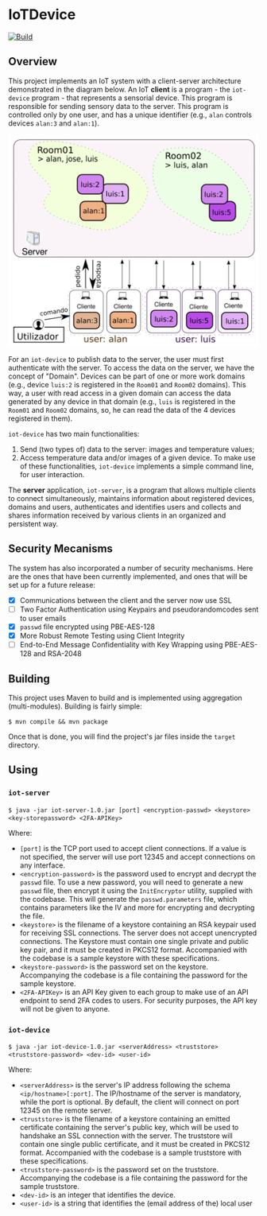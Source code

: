 # IoTDevice
[![Build](https://github.com/shodanwashere/IoTDevice/actions/workflows/main.yml/badge.svg)](https://github.com/shodanwashere/IoTDevice/actions/workflows/main.yml)
## Overview
This project implements an IoT system with a client-server architecture demonstrated in the diagram below.
An IoT **client** is a program - the `iot-device` program - that represents a sensorial device. This program is responsible for sending sensory data to the server. This program is controlled only by one user, and has a unique identifier (e.g., `alan` controls devices `alan:3` and `alan:1`).

![fig1](./fig1.png)

For an `iot-device` to publish data to the server, the user must first authenticate with the server. To access the data on the server, we have the concept of "Domain". Devices can be part of one or more work domains (e.g., device `luis:2` is registered in the `Room01` and `Room02` domains). This way, a user with read access in a given domain can access the data generated by any device in that domain (e.g., `luis` is registered in the `Room01` and `Room02` domains, so, he can read the data of the 4 devices registered in them).

`iot-device` has two main functionalities:
1. Send (two types of) data to the server: images and temperature values;
2. Access temperature data and/or images of a given device.
To make use of these functionalities, `iot-device` implements a simple command line, for user interaction.

The **server** application, `iot-server`, is a program that allows multiple clients to connect simultaneously, maintains information about registered devices, domains and users, authenticates and identifies users and collects and shares information received by various clients in an organized and persistent way.

## Security Mecanisms
The system has also incorporated a number of security mechanisms. Here are the ones that have been currently implemented, and ones that will be set up for a future release:
- [x] Communications between the client and the server now use SSL
- [ ] Two Factor Authentication using Keypairs and pseudorandomcodes sent to user emails
- [x] `passwd` file encrypted using PBE-AES-128
- [x] More Robust Remote Testing using Client Integrity
- [ ] End-to-End Message Confidentiality with Key Wrapping using PBE-AES-128 and RSA-2048

## Building
This project uses Maven to build and is implemented using aggregation (multi-modules). Building is fairly simple:

```
$ mvn compile && mvn package
```

Once that is done, you will find the project's jar files inside the `target` directory.

## Using
### `iot-server`

```
$ java -jar iot-server-1.0.jar [port] <encryption-passwd> <keystore> <key-storepassword> <2FA-APIKey>
```
Where:
- `[port]` is the TCP port used to accept client connections. If a value is not specified, the server will use port 12345 and accept connections on any interface.
- `<encryption-password>` is the password used to encrypt and decrypt the `passwd` file. To use a new password, you will need to generate a new `passwd` file, then encrypt it using the `InitEncryptor` utility, supplied with the codebase. This will generate the `passwd.parameters` file, which contains parameters like the IV and more for encrypting and decrypting the file.
- `<keystore>` is the filename of a keystore containing an RSA keypair used for receiving SSL connections. The server does not accept unencrypted connections. The Keystore must contain one single private and public key pair, and it must be created in PKCS12 format. Accompanied with the codebase is a sample keystore with these specifications.
- `<keystore-password>` is the password set on the keystore. Accompanying the codebase is a file containing the password for the sample keystore.
- `<2FA-APIKey>` is an API Key given to each group to make use of an API endpoint to send 2FA codes to users. For security purposes, the API key will not be given to anyone.

### `iot-device`

```
$ java -jar iot-device-1.0.jar <serverAddress> <truststore> <truststore-password> <dev-id> <user-id>
```
Where:
- `<serverAddress>` is the server's IP address following the schema `<ip/hostname>[:port]`. The IP/hostname of the server is mandatory, while the port is optional. By default, the client will connect on port 12345 on the remote server.
- `<truststore>` is the filename of a keystore containing an emitted certificate containing the server's public key, which will be used to handshake an SSL connection with the server. The truststore will contain one single public certificate, and it must be created in PKCS12 format. Accompanied with the codebase is a sample truststore with these specifications.
- `<truststore-password>` is the password set on the truststore. Accompanying the codebase is a file containing the password for the sample truststore.
- `<dev-id>` is an integer that identifies the device.
- `<user-id>` is a string that identifies the (email address of the) local user
